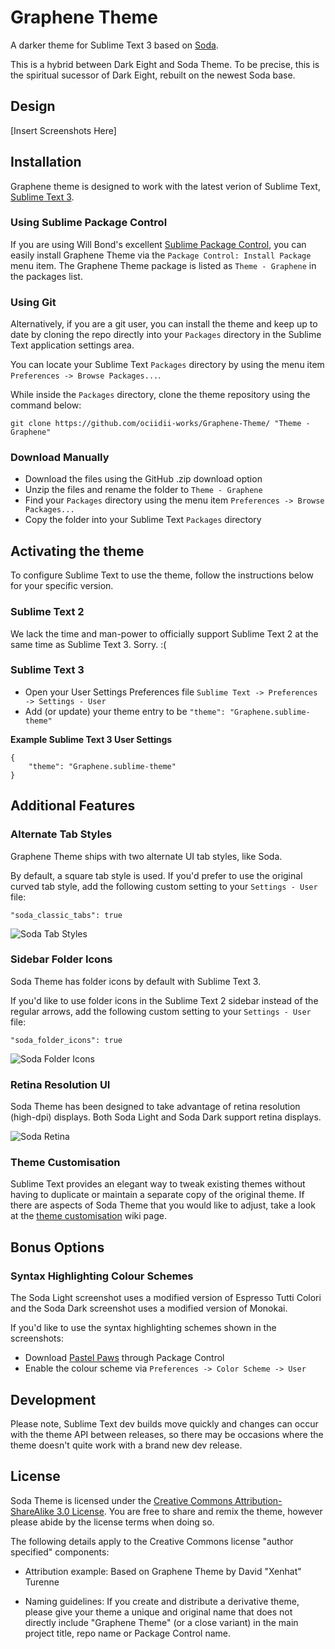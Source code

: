 # Graphene Theme

A darker theme for Sublime Text 3 based on [Soda](http://buymeasoda.github.com/soda-theme/).

This is a hybrid between Dark Eight and Soda Theme.
To be precise, this is the spiritual sucessor of Dark Eight, rebuilt on the newest Soda base.

## Design

 [Insert Screenshots Here]

## Installation

Graphene theme is designed to work with the latest verion of Sublime Text, [Sublime Text 3](http://www.sublimetext.com/3dev).

### Using Sublime Package Control

If you are using Will Bond's excellent [Sublime Package Control](http://wbond.net/sublime_packages/package_control), you can easily install Graphene Theme via the `Package Control: Install Package` menu item. The Graphene Theme package is listed as `Theme - Graphene` in the packages list.

### Using Git

Alternatively, if you are a git user, you can install the theme and keep up to date by cloning the repo directly into your `Packages` directory in the Sublime Text application settings area.

You can locate your Sublime Text `Packages` directory by using the menu item `Preferences -> Browse Packages...`.

While inside the `Packages` directory, clone the theme repository using the command below:

    git clone https://github.com/ociidii-works/Graphene-Theme/ "Theme - Graphene"

### Download Manually

* Download the files using the GitHub .zip download option
* Unzip the files and rename the folder to `Theme - Graphene`
* Find your `Packages` directory using the menu item  `Preferences -> Browse Packages...`
* Copy the folder into your Sublime Text `Packages` directory

## Activating the theme

To configure Sublime Text to use the theme, follow the instructions below for your specific version.

### Sublime Text 2

We lack the time and man-power to officially support Sublime Text 2 at the same time as Sublime Text 3. Sorry. :(

### Sublime Text 3

* Open your User Settings Preferences file `Sublime Text -> Preferences -> Settings - User`
* Add (or update) your theme entry to be `"theme": "Graphene.sublime-theme"`

**Example Sublime Text 3 User Settings**

    {
        "theme": "Graphene.sublime-theme"
    }

## Additional Features

### Alternate Tab Styles

Graphene Theme ships with two alternate UI tab styles, like Soda.

By default, a square tab style is used. If you'd prefer to use the original curved tab style, add the following custom setting to your `Settings - User` file:

    "soda_classic_tabs": true

![Soda Tab Styles](http://buymeasoda.github.com/soda-theme/images/features/multiple-tab-styles.png)

### Sidebar Folder Icons

Soda Theme has folder icons by default with Sublime Text 3.

If you'd like to use folder icons in the Sublime Text 2 sidebar instead of the regular arrows, add the following custom setting to your `Settings - User` file:

    "soda_folder_icons": true

![Soda Folder Icons](http://buymeasoda.github.com/soda-theme/images/features/sidebar-folder-icons.png)

### Retina Resolution UI

Soda Theme has been designed to take advantage of retina resolution (high-dpi) displays. Both Soda Light and Soda Dark support retina displays.

![Soda Retina](http://buymeasoda.github.com/soda-theme/images/features/soda-retina.png)

### Theme Customisation

Sublime Text provides an elegant way to tweak existing themes without having to duplicate or maintain a separate copy of the original theme. If there are aspects of Soda Theme that you would like to adjust, take a look at the [theme customisation](https://github.com/buymeasoda/soda-theme/wiki/Theme-customisation) wiki page.

## Bonus Options

### Syntax Highlighting Colour Schemes

The Soda Light screenshot uses a modified version of Espresso Tutti Colori and the Soda Dark screenshot uses a modified version of Monokai.

If you'd like to use the syntax highlighting schemes shown in the screenshots:

* Download [Pastel Paws](https://github.com/Ociidii-Works/pastel_paws/) through Package Control
* Enable the colour scheme via `Preferences -> Color Scheme -> User`

## Development

Please note, Sublime Text dev builds move quickly and changes can occur with the theme API between releases, so there may be occasions where the theme doesn't quite work with a brand new dev release.

## License

Soda Theme is licensed under the [Creative Commons Attribution-ShareAlike 3.0 License](http://creativecommons.org/licenses/by-sa/3.0/). You are free to share and remix the theme, however please abide by the license terms when doing so.

The following details apply to the Creative Commons license "author specified" components:

* Attribution example: Based on Graphene Theme by David "Xenhat" Turenne

* Naming guidelines: If you create and distribute a derivative theme, please give your theme a unique and original name that does not directly include "Graphene Theme" (or a close variant) in the main project title, repo name or Package Control name.
